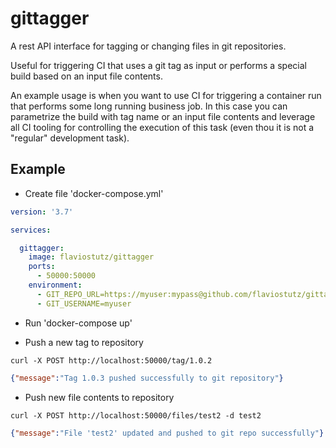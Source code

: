 # gittagger
A rest API interface for tagging or changing files in git repositories. 

Useful for triggering CI that uses a git tag as input or performs a special build based on an input file contents.

An example usage is when you want to use CI for triggering a container run that performs some long running business job. In this case you can parametrize the build with tag name or an input file contents and leverage all CI tooling for controlling the execution of this task (even thou it is not a "regular" development task).

## Example

* Create file 'docker-compose.yml'
```yml
version: '3.7'

services:

  gittagger:
    image: flaviostutz/gittagger
    ports:
      - 50000:50000
    environment:
      - GIT_REPO_URL=https://myuser:mypass@github.com/flaviostutz/gittagger-test.git
      - GIT_USERNAME=myuser
```
* Run 'docker-compose up'

* Push a new tag to repository
```shell
curl -X POST http://localhost:50000/tag/1.0.2
```
```json
{"message":"Tag 1.0.3 pushed successfully to git repository"}
```

* Push new file contents to repository
```shell
curl -X POST http://localhost:50000/files/test2 -d test2
```
```json
{"message":"File 'test2' updated and pushed to git repo successfully"}
```

